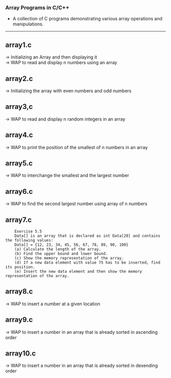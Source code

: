 ### Array Programs in C/C++
- A collection of C programs demonstrating various array operations and manipulations.
_____________________
## array1.c
-> Initializing an Array and then displaying it  
-> WAP  to read and display n numbers using an array

## array2.c
-> Initializing the array with even numbers and odd numbers

## array3,c
-> WAP to read and display n random integers in an array

## array4.c
-> WAP to print the position of the smallest of n numbers in an array

## array5.c
-> WAP to interchange the smallest and the largest number

## array6.c
-> WAP to find the second largest number using array of n numbers 

## array7.c
```
    Exercise 5.5
    Data[] is an array that is declared as int Data[20] and contains the following values:
    Data[] = {12, 23, 34, 45, 56, 67, 78, 89, 90, 100}
    (a) Calculate the length of the array.
    (b) Find the upper bound and lower bound.
    (c) Show the memory representation of the array.
    (d) If a new data element with value 75 has to be inserted, find its position.
    (e) Insert the new data element and then show the memory representation of the array.
```

## array8.c
-> WAP to insert a number at a given location

## array9.c
-> WAP to insert a number in an array that is already sorted in ascending order

## array10.c
-> WAP to insert a number in an array that is already sorted in dexending order
